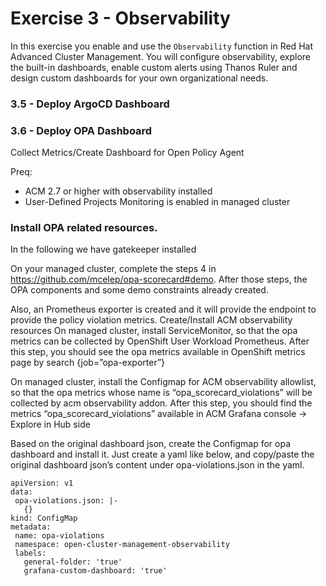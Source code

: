 # Exercise 3 - Observability

In this exercise you enable and use the `Observability` function in Red Hat Advanced Cluster Management. You will configure observability, explore the built-in dashboards, enable custom alerts using Thanos Ruler and design custom dashboards for your own organizational needs.

### 3.5 - Deploy ArgoCD Dashboard
### 3.6 - Deploy OPA Dashboard

Collect Metrics/Create Dashboard for Open Policy Agent

Preq:
* ACM 2.7 or higher with observability installed
* User-Defined Projects Monitoring is enabled in managed cluster

### Install OPA related resources.

In the following we have gatekeeper installed

On your managed cluster, complete the steps 4 in https://github.com/mcelep/opa-scorecard#demo.
After those steps, the OPA components and some demo constraints already created. 

Also, an Prometheus exporter is created and it will provide the endpoint to provide the policy violation metrics.
Create/Install ACM observability resources
On managed cluster, install ServiceMonitor, so that the opa metrics can be collected by OpenShift User Workload Prometheus.
After this step, you should see the opa metrics available in OpenShift metrics page by search {job=”opa-exporter”}

On managed cluster, install the Configmap for ACM observability allowlist, so that the opa metrics whose name is “opa_scorecard_violations” will be collected by acm observability addon.
After this step, you should find the metrics “opa_scorecard_violations” available in ACM Grafana console -> Explore in Hub side

Based on the original dashboard json, create the Configmap for opa dashboard and install it.
Just create a yaml like below, and copy/paste the original dashboard json’s content under opa-violations.json in the yaml.

```
apiVersion: v1
data:
 opa-violations.json: |-
   {}
kind: ConfigMap
metadata:
 name: opa-violations
 namespace: open-cluster-management-observability
 labels:
   general-folder: 'true'
   grafana-custom-dashboard: 'true'
```



 
